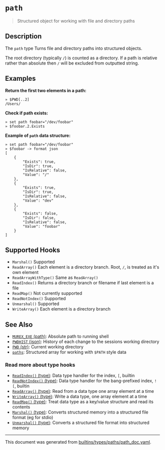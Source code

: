 # `path`

> Structured object for working with file and directory paths

## Description

The `path` type Turns file and directory paths into structured objects.

The root directory (typically `/`) is counted as a directory. If a path is
relative rather than absolute then `/` will be excluded from outputted string.

## Examples

**Return the first two elements in a path:**

```
» $PWD[..2]
/Users/
```

**Check if path exists:**

```
» set path foobar="/dev/foobar"
» $foobar.2.Exists
```

**Example of `path` data structure:**

```
» set path foobar="/dev/foobar"
» $foobar -> format json
[
    {
        "Exists": true,
        "IsDir": true,
        "IsRelative": false,
        "Value": "/"
    },
    {
        "Exists": true,
        "IsDir": true,
        "IsRelative": false,
        "Value": "dev"
    },
    {
        "Exists": false,
        "IsDir": false,
        "IsRelative": false,
        "Value": "foobar"
    }
]
```

## Supported Hooks

* `Marshal()`
    Supported
* `ReadArray()`
    Each element is a directory branch. Root, `/`, is treated as it's own element
* `ReadArrayWithType()`
    Same as `ReadArray()`
* `ReadIndex()`
    Returns a directory branch or filename if last element is a file
* `ReadMap()`
    Not currently supported
* `ReadNotIndex()`
    Supported
* `Unmarshal()`
    Supported
* `WriteArray()`
    Each element is a directory branch

## See Also

* [`MUREX_EXE` (path)](../variables/MUREX_EXE.md):
  Absolute path to running shell
* [`PWDHIST` (json)](../variables/PWDHIST.md):
  History of each change to the sessions working directory
* [`PWD` (str)](../variables/PWD.md):
  Current working directory
* [`paths`](../types/paths.md):
  Structured array for working with `$PATH` style data

### Read more about type hooks

- [`ReadIndex()` (type)](../apis/ReadIndex.md): Data type handler for the index, `[`, builtin
- [`ReadNotIndex()` (type)](../apis/ReadNotIndex.md): Data type handler for the bang-prefixed index, `![`, builtin
- [`ReadArray()` (type)](../apis/ReadArray.md): Read from a data type one array element at a time
- [`WriteArray()` (type)](../apis/WriteArray.md): Write a data type, one array element at a time
- [`ReadMap()` (type)](../apis/ReadMap.md): Treat data type as a key/value structure and read its contents
- [`Marshal()` (type)](../apis/Marshal.md): Converts structured memory into a structured file format (eg for stdio)
- [`Unmarshal()` (type)](../apis/Unmarshal.md): Converts a structured file format into structured memory

<hr/>

This document was generated from [builtins/types/paths/path_doc.yaml](https://github.com/lmorg/murex/blob/master/builtins/types/paths/path_doc.yaml).